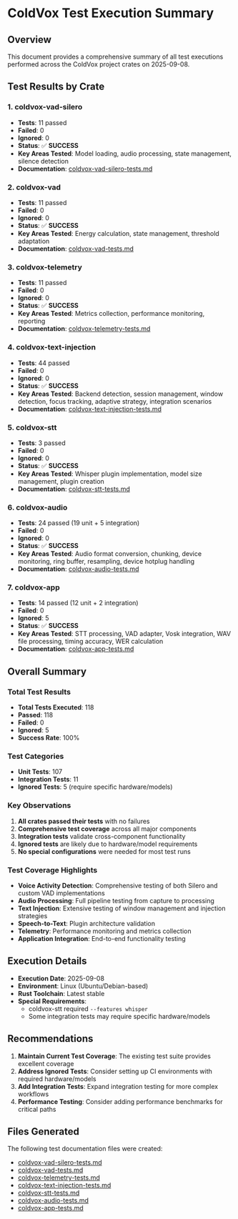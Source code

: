 # ColdVox Test Execution Summary

## Overview
This document provides a comprehensive summary of all test executions performed across the ColdVox project crates on 2025-09-08.

## Test Results by Crate

### 1. coldvox-vad-silero
- **Tests**: 11 passed
- **Failed**: 0
- **Ignored**: 0
- **Status**: ✅ **SUCCESS**
- **Key Areas Tested**: Model loading, audio processing, state management, silence detection
- **Documentation**: [coldvox-vad-silero-tests.md](./coldvox-vad-silero-tests.md)

### 2. coldvox-vad
- **Tests**: 11 passed
- **Failed**: 0
- **Ignored**: 0
- **Status**: ✅ **SUCCESS**
- **Key Areas Tested**: Energy calculation, state management, threshold adaptation
- **Documentation**: [coldvox-vad-tests.md](./coldvox-vad-tests.md)

### 3. coldvox-telemetry
- **Tests**: 11 passed
- **Failed**: 0
- **Ignored**: 0
- **Status**: ✅ **SUCCESS**
- **Key Areas Tested**: Metrics collection, performance monitoring, reporting
- **Documentation**: [coldvox-telemetry-tests.md](./coldvox-telemetry-tests.md)

### 4. coldvox-text-injection
- **Tests**: 44 passed
- **Failed**: 0
- **Ignored**: 0
- **Status**: ✅ **SUCCESS**
- **Key Areas Tested**: Backend detection, session management, window detection, focus tracking, adaptive strategy, integration scenarios
- **Documentation**: [coldvox-text-injection-tests.md](./coldvox-text-injection-tests.md)

### 5. coldvox-stt
- **Tests**: 3 passed
- **Failed**: 0
- **Ignored**: 0
- **Status**: ✅ **SUCCESS**
- **Key Areas Tested**: Whisper plugin implementation, model size management, plugin creation
- **Documentation**: [coldvox-stt-tests.md](./coldvox-stt-tests.md)

### 6. coldvox-audio
- **Tests**: 24 passed (19 unit + 5 integration)
- **Failed**: 0
- **Ignored**: 0
- **Status**: ✅ **SUCCESS**
- **Key Areas Tested**: Audio format conversion, chunking, device monitoring, ring buffer, resampling, device hotplug handling
- **Documentation**: [coldvox-audio-tests.md](./coldvox-audio-tests.md)

### 7. coldvox-app
- **Tests**: 14 passed (12 unit + 2 integration)
- **Failed**: 0
- **Ignored**: 5
- **Status**: ✅ **SUCCESS**
- **Key Areas Tested**: STT processing, VAD adapter, Vosk integration, WAV file processing, timing accuracy, WER calculation
- **Documentation**: [coldvox-app-tests.md](./coldvox-app-tests.md)

## Overall Summary

### Total Test Results
- **Total Tests Executed**: 118
- **Passed**: 118
- **Failed**: 0
- **Ignored**: 5
- **Success Rate**: 100%

### Test Categories
- **Unit Tests**: 107
- **Integration Tests**: 11
- **Ignored Tests**: 5 (require specific hardware/models)

### Key Observations
1. **All crates passed their tests** with no failures
2. **Comprehensive test coverage** across all major components
3. **Integration tests** validate cross-component functionality
4. **Ignored tests** are likely due to hardware/model requirements
5. **No special configurations** were needed for most test runs

### Test Coverage Highlights
- **Voice Activity Detection**: Comprehensive testing of both Silero and custom VAD implementations
- **Audio Processing**: Full pipeline testing from capture to processing
- **Text Injection**: Extensive testing of window management and injection strategies
- **Speech-to-Text**: Plugin architecture validation
- **Telemetry**: Performance monitoring and metrics collection
- **Application Integration**: End-to-end functionality testing

## Execution Details
- **Execution Date**: 2025-09-08
- **Environment**: Linux (Ubuntu/Debian-based)
- **Rust Toolchain**: Latest stable
- **Special Requirements**:
  - coldvox-stt required `--features whisper`
  - Some integration tests may require specific hardware/models

## Recommendations
1. **Maintain Current Test Coverage**: The existing test suite provides excellent coverage
2. **Address Ignored Tests**: Consider setting up CI environments with required hardware/models
3. **Add Integration Tests**: Expand integration testing for more complex workflows
4. **Performance Testing**: Consider adding performance benchmarks for critical paths

## Files Generated
The following test documentation files were created:
- [coldvox-vad-silero-tests.md](./coldvox-vad-silero-tests.md)
- [coldvox-vad-tests.md](./coldvox-vad-tests.md)
- [coldvox-telemetry-tests.md](./coldvox-telemetry-tests.md)
- [coldvox-text-injection-tests.md](./coldvox-text-injection-tests.md)
- [coldvox-stt-tests.md](./coldvox-stt-tests.md)
- [coldvox-audio-tests.md](./coldvox-audio-tests.md)
- [coldvox-app-tests.md](./coldvox-app-tests.md)
